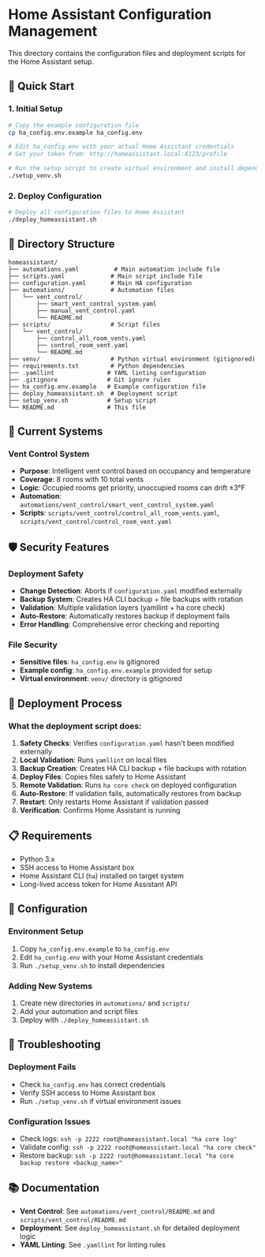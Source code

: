 # Home Assistant Configuration Management

This directory contains the configuration files and deployment scripts for the Home Assistant setup.

## 🚀 Quick Start

### 1. Initial Setup
```bash
# Copy the example configuration file
cp ha_config.env.example ha_config.env

# Edit ha_config.env with your actual Home Assistant credentials
# Get your token from: http://homeassistant.local:8123/profile

# Run the setup script to create virtual environment and install dependencies
./setup_venv.sh
```

### 2. Deploy Configuration
```bash
# Deploy all configuration files to Home Assistant
./deploy_homeassistant.sh
```

## 📁 Directory Structure

```
homeassistant/
├── automations.yaml          # Main automation include file
├── scripts.yaml             # Main script include file
├── configuration.yaml       # Main HA configuration
├── automations/             # Automation files
│   └── vent_control/
│       ├── smart_vent_control_system.yaml
│       ├── manual_vent_control.yaml
│       └── README.md
├── scripts/                 # Script files
│   └── vent_control/
│       ├── control_all_room_vents.yaml
│       ├── control_room_vent.yaml
│       └── README.md
├── venv/                    # Python virtual environment (gitignored)
├── requirements.txt         # Python dependencies
├── .yamllint               # YAML linting configuration
├── .gitignore              # Git ignore rules
├── ha_config.env.example   # Example configuration file
├── deploy_homeassistant.sh  # Deployment script
├── setup_venv.sh           # Setup script
└── README.md               # This file
```

## 🔧 Current Systems

### Vent Control System
- **Purpose**: Intelligent vent control based on occupancy and temperature
- **Coverage**: 8 rooms with 10 total vents
- **Logic**: Occupied rooms get priority, unoccupied rooms can drift ±3°F
- **Automation**: `automations/vent_control/smart_vent_control_system.yaml`
- **Scripts**: `scripts/vent_control/control_all_room_vents.yaml`, `scripts/vent_control/control_room_vent.yaml`

## 🛡️ Security Features

### Deployment Safety
- **Change Detection**: Aborts if `configuration.yaml` modified externally
- **Backup System**: Creates HA CLI backup + file backups with rotation
- **Validation**: Multiple validation layers (yamllint + ha core check)
- **Auto-Restore**: Automatically restores backup if deployment fails
- **Error Handling**: Comprehensive error checking and reporting

### File Security
- **Sensitive files**: `ha_config.env` is gitignored
- **Example config**: `ha_config.env.example` provided for setup
- **Virtual environment**: `venv/` directory is gitignored

## 🔄 Deployment Process

### What the deployment script does:
1. **Safety Checks**: Verifies `configuration.yaml` hasn't been modified externally
2. **Local Validation**: Runs `yamllint` on local files
3. **Backup Creation**: Creates HA CLI backup + file backups with rotation
4. **Deploy Files**: Copies files safely to Home Assistant
5. **Remote Validation**: Runs `ha core check` on deployed configuration
6. **Auto-Restore**: If validation fails, automatically restores from backup
7. **Restart**: Only restarts Home Assistant if validation passed
8. **Verification**: Confirms Home Assistant is running

## 📋 Requirements

- Python 3.x
- SSH access to Home Assistant box
- Home Assistant CLI (`ha`) installed on target system
- Long-lived access token for Home Assistant API

## 🔧 Configuration

### Environment Setup
1. Copy `ha_config.env.example` to `ha_config.env`
2. Edit `ha_config.env` with your Home Assistant credentials
3. Run `./setup_venv.sh` to install dependencies

### Adding New Systems
1. Create new directories in `automations/` and `scripts/`
2. Add your automation and script files
3. Deploy with `./deploy_homeassistant.sh`

## 🚨 Troubleshooting

### Deployment Fails
- Check `ha_config.env` has correct credentials
- Verify SSH access to Home Assistant box
- Run `./setup_venv.sh` if virtual environment issues

### Configuration Issues
- Check logs: `ssh -p 2222 root@homeassistant.local "ha core log"`
- Validate config: `ssh -p 2222 root@homeassistant.local "ha core check"`
- Restore backup: `ssh -p 2222 root@homeassistant.local "ha core backup restore <backup_name>"`

## 📚 Documentation

- **Vent Control**: See `automations/vent_control/README.md` and `scripts/vent_control/README.md`
- **Deployment**: See `deploy_homeassistant.sh` for detailed deployment logic
- **YAML Linting**: See `.yamllint` for linting rules